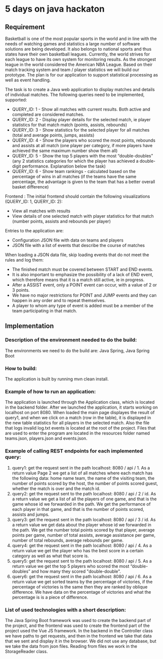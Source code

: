# 5 days on java hackaton

## Requirement

Basketball is one of the most popular sports in the world and in line with the needs of watching games
and statistics a large number of software solutions are being developed. It also belongs to national sports and
thus states have their own basketball leagues.
Currently, the world strives for each league to have its own system for monitoring results. As the strongest league in the world
considered the American NBA League. Based on their match tracking system and team / player statistics
we will build our prototype.
The plan is for our application to support statistical processing as well as event handling.

The task is to create a Java web application to display matches and details of individual matches.
The following queries need to be implemented, supported:
- QUERY_ID: 1 - Show all matches with current results. Both active and completed are considered
matches.
- QUERY_ID: 2 - Display player details for the selected match, ie player statistics for that match
match (points, assists, rebounds)
- QUERY_ID: 3 - Show statistics for the selected player for all matches (total and average points,
jumps, assists)
- QUERY_ID: 4 - Show the players who scored the most points, rebounds and assists at all
match (one player per category, if more players have achieved the same maximum number show them
all)
- QUERY_ID: 5 - Show the top 5 players with the most “double-doubles” (any 2 statistics
categories for which the player has achieved a double-digit performance. Explanation below the task)
- QUERY_ID: 6 - Show team rankings - calculated based on the percentage of wins in all
matches (if the teams have the same percentage, the advantage is given to the team that has a better overall
basket difference)

Frontend :
The initial frontend should contain the following visualizations (QUERY_ID: 1, QUERY_ID: 2):
- View all matches with results
- View details of one selected match with player statistics for that match (number
points, assists and rebounds per player)

Entries to the application are:
- Configuration JSON file with data on teams and players
- JSON file with a list of events that describe the course of matches

When loading a JSON data file, skip loading events that do not meet the rules and log them:
- The finished match must be covered between START and END events.
- It is also important to emphasize the possibility of a lack of END event, which therefore means that it is a match
still active, ie in progress.
- After a ASSIST event, only a POINT event can occur, with a value of 2 or 3
points.
- We have no major restrictions for POINT and JUMP events and they can happen in any
order and to repeat themselves.
- A player to whom any type of event is added must be a member of the team participating in that match.

## Implementation

### Description of the environment needed to do the build:
The environments we need to do the build are: Java Spring, Java Spring Boot

### How to build:
The application is built by running mvn clean install.

### Example of how to run an application:
The application is launched through the Application class, which is located in the backend folder. After we
launched the application, it starts working on localhost on port 8080. When loaded the main page displayes the result of query1, and when we click on a match (row in the table), it is displayed in the new table
statistics for all players in the selected match.
Also the file that logs invalid log.txt events is located at the root of the project. Files that are
used to enter the program are located in the resources folder named teams.json, players.json and
events.json.

### Example of calling REST endpoints for each implemented query:
1. query1: get the request sent in the path localhost: 8080 / api / 1. As a return value
Page 2
we get a list of all matches where each match has the following data: home name
team, the name of the visiting team, the number of points scored by the host, the number of points scored
guest, whether the match is over and the match id.
2. query2: get the request sent to the path localhost: 8080 / api / 2 / id. As a return value
we get a list of all the players of one game, and that is the game whose id we forwarded in the path.
We get the performance of each player in that game, and that is the number of points scored, assists
and jumps.
3. query3: get the request sent in the path localhost: 8080 / api / 3 / id. As a return value
we get data about the player whose id we forwarded in the path. We get the number total
points scored by that player, average points per game, number of total assists, average
assistance per game, number of total rebounds, average rebounds per game.
4. query4: get the request sent in the path localhost: 8080 / api / 4. As a return value
we get the player who has the best score in a certain category as well as what that score is.
5. query5: get the request sent to the path localhost: 8080 / api / 5. As a return value
we get the top 5 players who scored the most “double-doubles” and how many they scored
"double-double".
6. query6: get the request sent in the path localhost: 8080 / api / 6. As a return value we get sorted teams by the percentage of victories, if the percentage of victories is the same
then they are ranked by oblique difference. We have data on the percentage of victories and what the percentage is
is a piece of difference.

### List of used technologies with a short description:
The Java Spring Boot framework was used to create the backend part of the project, and the frontend was used to create the frontend
part of the project used the Vue JS framework. In the backend in the Controller class we have paths to get
requests, and then in the frontend we take that data that we sent and display it in the browser.
We did not use any database, but we take the data from json files. Reading from files we work in the StorageReader class.
